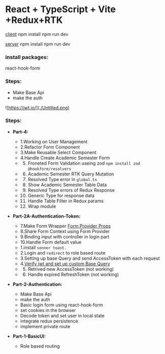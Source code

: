 # React + TypeScript + Vite +Redux+RTK

[client](http://localhost:5173/)
npm install
npm run dev 

[server](http://localhost:5173/)
npm install
npm run dev 

###    install packages:
react-hook-form 
### Steps:

- Make Base Api
- make the auth

![https://jwt.io/](./Untitled.png)


### Steps:

- **Part-4:**
    - 1.Working on User Management
    - 2.Refactor Form Component
    - 3.Make Reusable Select Component
    - 4.Handle Create Academic Semester Form
    - 5. Froneted Form Validation useing zod  `npm install zod @hookform/resolvers`
    - 6. Academic Semester RTK Query Mutation
    - 7. Resolved Type error in `global.ts`
    - 8. Show Academic Semester Table Data
    - 9. Resolved Type errors of Redux Response
    - 10. Generic Type for response data
    - 11. Handle Table Filter in Redux params
    - 12. Wrap module

- **Part-2A-Authentication-Token:**
    - 7.Make Form Wrapper [Form Provider Props](https://react-hook-form.com/docs/formprovider)
    - 8.Share Form Context using Form Provider
    - 9.Binding input with controller in login part
    - 10.Handle Form default value
    - 1.install `sonner toast.`
    - 2.Login and `redirect` to role based route 
    - 3.Setting up base Query and send AccessToken with each request 
    - 4.[Verify jwt and set up custom Base Query](https://redux-toolkit.js.org/rtk-query/usage/customizing-queries)
    - 5. Retrived new AccessToken (not working)
    - 6. Handle expired RefreshToken (not working) 

- **Part-2-Authentication:**
    - Make Base Api
    - make the auth
    - Basic login form using react-hook-form
    - set cookies in the browser 
    - Decode token and set user in local state
    - integrate redux persistence
    - implement private route

- **Part-1-BasicUI:**
    - Role based routing